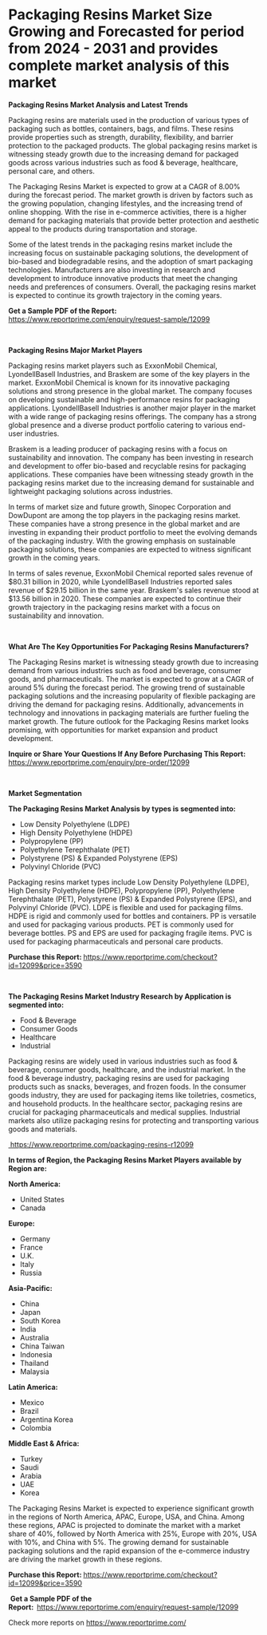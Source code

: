 <p><h1>Packaging Resins Market Size Growing and Forecasted for period from 2024 - 2031 and provides complete market analysis of this market</h1></p><p><strong>Packaging Resins Market Analysis and Latest Trends</strong></p>
<p><p>Packaging resins are materials used in the production of various types of packaging such as bottles, containers, bags, and films. These resins provide properties such as strength, durability, flexibility, and barrier protection to the packaged products. The global packaging resins market is witnessing steady growth due to the increasing demand for packaged goods across various industries such as food & beverage, healthcare, personal care, and others.</p><p>The Packaging Resins Market is expected to grow at a CAGR of 8.00% during the forecast period. The market growth is driven by factors such as the growing population, changing lifestyles, and the increasing trend of online shopping. With the rise in e-commerce activities, there is a higher demand for packaging materials that provide better protection and aesthetic appeal to the products during transportation and storage.</p><p>Some of the latest trends in the packaging resins market include the increasing focus on sustainable packaging solutions, the development of bio-based and biodegradable resins, and the adoption of smart packaging technologies. Manufacturers are also investing in research and development to introduce innovative products that meet the changing needs and preferences of consumers. Overall, the packaging resins market is expected to continue its growth trajectory in the coming years.</p></p>
<p><strong>Get a Sample PDF of the Report:&nbsp;</strong> <a href="https://www.reportprime.com/enquiry/request-sample/12099">https://www.reportprime.com/enquiry/request-sample/12099</a></p>
<p>&nbsp;</p>
<p><strong>Packaging Resins Major Market Players</strong></p>
<p><p>Packaging resins market players such as ExxonMobil Chemical, LyondellBasell Industries, and Braskem are some of the key players in the market. ExxonMobil Chemical is known for its innovative packaging solutions and strong presence in the global market. The company focuses on developing sustainable and high-performance resins for packaging applications. LyondellBasell Industries is another major player in the market with a wide range of packaging resins offerings. The company has a strong global presence and a diverse product portfolio catering to various end-user industries.</p><p>Braskem is a leading producer of packaging resins with a focus on sustainability and innovation. The company has been investing in research and development to offer bio-based and recyclable resins for packaging applications. These companies have been witnessing steady growth in the packaging resins market due to the increasing demand for sustainable and lightweight packaging solutions across industries.</p><p>In terms of market size and future growth, Sinopec Corporation and DowDupont are among the top players in the packaging resins market. These companies have a strong presence in the global market and are investing in expanding their product portfolio to meet the evolving demands of the packaging industry. With the growing emphasis on sustainable packaging solutions, these companies are expected to witness significant growth in the coming years.</p><p>In terms of sales revenue, ExxonMobil Chemical reported sales revenue of $80.31 billion in 2020, while LyondellBasell Industries reported sales revenue of $29.15 billion in the same year. Braskem's sales revenue stood at $13.56 billion in 2020. These companies are expected to continue their growth trajectory in the packaging resins market with a focus on sustainability and innovation.</p></p>
<p>&nbsp;</p>
<p><strong>What Are The Key Opportunities For Packaging Resins Manufacturers?</strong></p>
<p><p>The Packaging Resins market is witnessing steady growth due to increasing demand from various industries such as food and beverage, consumer goods, and pharmaceuticals. The market is expected to grow at a CAGR of around 5% during the forecast period. The growing trend of sustainable packaging solutions and the increasing popularity of flexible packaging are driving the demand for packaging resins. Additionally, advancements in technology and innovations in packaging materials are further fueling the market growth. The future outlook for the Packaging Resins market looks promising, with opportunities for market expansion and product development.</p></p>
<p><strong>Inquire or Share Your Questions If Any Before Purchasing This Report:</strong> <a href="https://www.reportprime.com/enquiry/pre-order/12099">https://www.reportprime.com/enquiry/pre-order/12099</a></p>
<p>&nbsp;</p>
<p><strong>Market Segmentation</strong></p>
<p><strong>The Packaging Resins Market Analysis by types is segmented into:</strong></p>
<p><ul><li>Low Density Polyethylene (LDPE)</li><li>High Density Polyethylene (HDPE)</li><li>Polypropylene (PP)</li><li>Polyethylene Terephthalate (PET)</li><li>Polystyrene (PS) & Expanded Polystyrene (EPS)</li><li>Polyvinyl Chloride (PVC)</li></ul></p>
<p><p>Packaging resins market types include Low Density Polyethylene (LDPE), High Density Polyethylene (HDPE), Polypropylene (PP), Polyethylene Terephthalate (PET), Polystyrene (PS) & Expanded Polystyrene (EPS), and Polyvinyl Chloride (PVC). LDPE is flexible and used for packaging films. HDPE is rigid and commonly used for bottles and containers. PP is versatile and used for packaging various products. PET is commonly used for beverage bottles. PS and EPS are used for packaging fragile items. PVC is used for packaging pharmaceuticals and personal care products.</p></p>
<p><strong>Purchase this Report:&nbsp;</strong><a href="https://www.reportprime.com/checkout?id=12099&price=3590">https://www.reportprime.com/checkout?id=12099&price=3590</a></p>
<p>&nbsp;</p>
<p><strong>The Packaging Resins Market Industry Research by Application is segmented into:</strong></p>
<p><ul><li>Food & Beverage</li><li>Consumer Goods</li><li>Healthcare</li><li>Industrial</li></ul></p>
<p><p>Packaging resins are widely used in various industries such as food & beverage, consumer goods, healthcare, and the industrial market. In the food & beverage industry, packaging resins are used for packaging products such as snacks, beverages, and frozen foods. In the consumer goods industry, they are used for packaging items like toiletries, cosmetics, and household products. In the healthcare sector, packaging resins are crucial for packaging pharmaceuticals and medical supplies. Industrial markets also utilize packaging resins for protecting and transporting various goods and materials.</p></p>
<p><a href="https://www.reportprime.com/packaging-resins-r12099">&nbsp;https://www.reportprime.com/packaging-resins-r12099</a></p>
<p><strong>In terms of Region, the Packaging Resins Market Players available by Region are:</strong></p>
<p>
    <p> <strong> North America: </strong>
        <ul>
            <li>United States</li>
            <li>Canada</li>
        </ul>
        </p> 
    <p> <strong> Europe: </strong>
        <ul>
            <li>Germany</li>
            <li>France</li>
            <li>U.K.</li>
            <li>Italy</li>
            <li>Russia</li>
        </ul>
        </p> 
    <p> <strong> Asia-Pacific: </strong>
        <ul>
            <li>China</li>
            <li>Japan</li>
            <li>South Korea</li>
            <li>India</li>
            <li>Australia</li>
            <li>China Taiwan</li>
            <li>Indonesia</li>
            <li>Thailand</li>
            <li>Malaysia</li>
        </ul>
        </p> 
    <p> <strong> Latin America: </strong>
        <ul>
            <li>Mexico</li>
            <li>Brazil</li>
            <li>Argentina Korea</li>
            <li>Colombia</li>
        </ul>
        </p> 
    <p> <strong> Middle East & Africa: </strong>
        <ul>
            <li>Turkey</li>
            <li>Saudi</li>
            <li>Arabia</li>
            <li>UAE</li>
            <li>Korea</li>
        </ul>
    </p>
    </p>
<p><p>The Packaging Resins Market is expected to experience significant growth in the regions of North America, APAC, Europe, USA, and China. Among these regions, APAC is projected to dominate the market with a market share of 40%, followed by North America with 25%, Europe with 20%, USA with 10%, and China with 5%. The growing demand for sustainable packaging solutions and the rapid expansion of the e-commerce industry are driving the market growth in these regions.</p></p>
<p><strong>Purchase this Report: </strong><a href="https://www.reportprime.com/checkout?id=12099&price=3590">https://www.reportprime.com/checkout?id=12099&price=3590</a></p>
<p>&nbsp;<strong>Get a Sample PDF of the Report:&nbsp;&nbsp;</strong><a href="https://www.reportprime.com/enquiry/request-sample/12099">https://www.reportprime.com/enquiry/request-sample/12099</a></p>
<p><strong></strong></p>
<p>Check more reports on <a href="https://www.reportprime.com/">https://www.reportprime.com/</a></p>